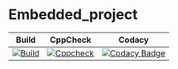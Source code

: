 # Embedded_project
Build | CppCheck | Codacy | 
|---------|------------|-----------|
[![Build](https://github.com/vikramsvdd/Embedded_project/actions/workflows/Build.yml/badge.svg)](https://github.com/vikramsvdd/Embedded_project/actions/workflows/Build.yml)|[![Cppcheck](https://github.com/vikramsvdd/Embedded_project/actions/workflows/Cppcheck.yml/badge.svg)](https://github.com/vikramsvdd/Embedded_project/actions/workflows/Cppcheck.yml)|[![Codacy Badge](https://app.codacy.com/project/badge/Grade/2fe7d2d20ce340cdb62cbd6396be975e)](https://www.codacy.com/gh/vikramsvdd/Embedded_project/dashboard?utm_source=github.com&amp;utm_medium=referral&amp;utm_content=vikramsvdd/Embedded_project&amp;utm_campaign=Badge_Grade)
